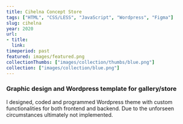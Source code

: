 ```yaml
---
title: Cihelna Concept Store
tags: ["HTML", "CSS/LESS", "JavaScript", "Wordpress", "Figma"]
slug: cihelna
year: 2020
url:
- title:
  link:
timeperiod: past
featured: images/featured.png
collectionThumbs: ["images/collection/thumbs/blue.png"]
collection: ["images/collection/blue.png"]
---
```


### Graphic design and Wordpress template for gallery/store

I designed, coded and programmed Wordpress theme with custom functionalities for both frontend and backend. Due to the unforseen circumstances ultimately not implemented.


